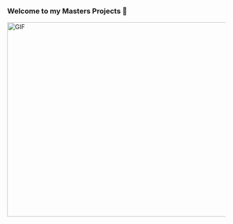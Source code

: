 ### Welcome to my Masters Projects 👋


<img align="center" alt="GIF" height="450"  width="700" src="https://cdn.dribbble.com/users/737003/screenshots/2587423/moonwalk.gif" />
